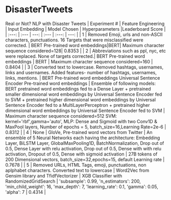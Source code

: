 # DisasterTweets
Real or Not? NLP with Disaster Tweets
| Experiment # | Feature Engineering | Input Embedding | Model Chosen | Hyperparameters |Leaderboard Score |
| :---:         |     :---      |          ---: | :---         |     :---:      |          ---: |
| 1   | Removed Emoji, urls and non-ASCII characters, punctuations. 16 Targets that were misclassified were corrected. | BERT Pre-trained word embeddings|BERT| Maximum character sequence considered=128|  0.8353  |
| 2     | Abbreviations such as ppl, nyc, etc were replaced. None of targets corrected.| BERT Pre-trained word embeddings  | BERT  | Maximum character sequence considered=160 |  0.8404 |
| 3   | Converted text to lowercase. Removed hashtags, usernames, links and usernames. Added features- number of hashtags, usernames, links, mentions. | BERT Pre-trained word embeddings Universal Sentence Encoder Pre-trained word embeddings | Ensemble of following models: BERT pretrained word embeddings fed to a Dense Layer + pretrained smaller dimensional word embeddings by Universal Sentence Encoder fed to SVM + pretrained higher dimensional word embeddings by  Universal Sentence Encoder fed to a MultiLayerPerceptron + pretrained higher dimensional word embeddings by  Universal Sentence Encoder fed to SVM | Maximum character sequence considered=512 SVM: kernel='rbf',gamma='auto', MLP: Dense and Sigmoid with two Conv1D & MaxPool layers, Number of epochs = 5, batch_size=16,Learning Rate=2e-6 | 0.8312 |
| 4     | None | GloVe, Pre-trained word vectors from Twitter | An ensemble of 5 Neural Networks each having the architecture: Embedding Layer, BiLSTM Layer, GlobalMaxPooling1D, BatchNormalization, Drop out of 0.5, Dense Layer with relu activation, Drop out of 0.5, Dense with with relu activation, Dropout of 0.5, Dense with sigmoid activation  | 27B tokens of 200 Dimensional vectors, batch_size=32,epochs=15, default Learning rate |  0.7678  |
| 5   | Removed URLs, HTML Tags, emoji, punctuations, non aplphabet characters. Converted text to lowercase | Word2Vec from Gensim library and TfidfVectorizer | XGB Classifier with RandomizedGridSearch | 'subsample': 0.99, 'n_estimators': 200, 'min_child_weight': 16, 'max_depth': 7, 'learning_rate': 0.1, 'gamma': 0.05, 'alpha': 7 | 0.4314 |
